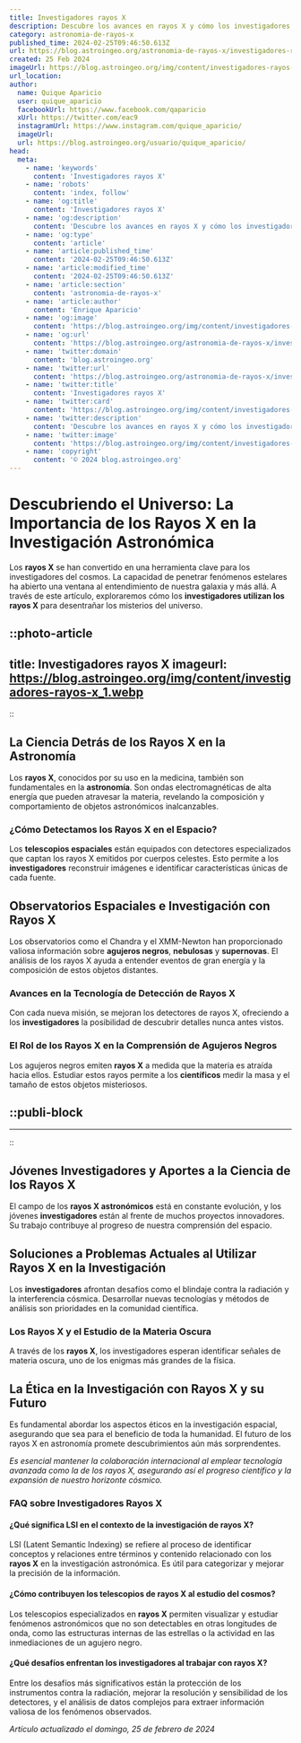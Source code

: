 ```yaml
---
title: Investigadores rayos X
description: Descubre los avances en rayos X y cómo los investigadores están revolucionando el diagnóstico y el estudio de materiales.
category: astronomia-de-rayos-x
published_time: 2024-02-25T09:46:50.613Z
url: https://blog.astroingeo.org/astronomia-de-rayos-x/investigadores-rayos-x
created: 25 Feb 2024
imageUrl: https://blog.astroingeo.org/img/content/investigadores-rayos-x_1.webp
url_location:
author:
  name: Quique Aparicio
  user: quique_aparicio
  facebookUrl: https://www.facebook.com/qaparicio
  xUrl: https://twitter.com/eac9
  instagramUrl: https://www.instagram.com/quique_aparicio/
  imageUrl: 
  url: https://blog.astroingeo.org/usuario/quique_aparicio/
head:
  meta:
    - name: 'keywords'
      content: 'Investigadores rayos X'
    - name: 'robots'
      content: 'index, follow'
    - name: 'og:title'
      content: 'Investigadores rayos X'
    - name: 'og:description'
      content: 'Descubre los avances en rayos X y cómo los investigadores están revolucionando el diagnóstico y el estudio de materiales.'
    - name: 'og:type'
      content: 'article'
    - name: 'article:published_time'
      content: '2024-02-25T09:46:50.613Z'
    - name: 'article:modified_time'
      content: '2024-02-25T09:46:50.613Z'
    - name: 'article:section'
      content: 'astronomia-de-rayos-x'
    - name: 'article:author'
      content: 'Enrique Aparicio'
    - name: 'og:image'
      content: 'https://blog.astroingeo.org/img/content/investigadores-rayos-x_1.webp'
    - name: 'og:url'
      content: 'https://blog.astroingeo.org/astronomia-de-rayos-x/investigadores-rayos-x'
    - name: 'twitter:domain'
      content: 'blog.astroingeo.org'
    - name: 'twitter:url'
      content: 'https://blog.astroingeo.org/astronomia-de-rayos-x/investigadores-rayos-x'
    - name: 'twitter:title'
      content: 'Investigadores rayos X'
    - name: 'twitter:card'
      content: 'https://blog.astroingeo.org/img/content/investigadores-rayos-x_1.webp'
    - name: 'twitter:description'
      content: 'Descubre los avances en rayos X y cómo los investigadores están revolucionando el diagnóstico y el estudio de materiales.'
    - name: 'twitter:image'
      content: 'https://blog.astroingeo.org/img/content/investigadores-rayos-x_1.webp'
    - name: 'copyright'
      content: '© 2024 blog.astroingeo.org'
---
```

# Descubriendo el Universo: La Importancia de los Rayos X en la Investigación Astronómica

Los **rayos X** se han convertido en una herramienta clave para los investigadores del cosmos. La capacidad de penetrar fenómenos estelares ha abierto una ventana al entendimiento de nuestra galaxia y más allá. A través de este artículo, exploraremos cómo los **investigadores utilizan los rayos X** para desentrañar los misterios del universo.


::photo-article
---
title: Investigadores rayos X
imageurl: https://blog.astroingeo.org/img/content/investigadores-rayos-x_1.webp
---
::


## La Ciencia Detrás de los Rayos X en la Astronomía
Los **rayos X**, conocidos por su uso en la medicina, también son fundamentales en la **astronomía**. Son ondas electromagnéticas de alta energía que pueden atravesar la materia, revelando la composición y comportamiento de objetos astronómicos inalcanzables.

### ¿Cómo Detectamos los Rayos X en el Espacio?
Los **telescopios espaciales** están equipados con detectores especializados que captan los rayos X emitidos por cuerpos celestes. Esto permite a los **investigadores** reconstruir imágenes e identificar características únicas de cada fuente.

## Observatorios Espaciales e Investigación con Rayos X
Los observatorios como el Chandra y el XMM-Newton han proporcionado valiosa información sobre **agujeros negros**, **nebulosas** y **supernovas**. El análisis de los rayos X ayuda a entender eventos de gran energía y la composición de estos objetos distantes.

### Avances en la Tecnología de Detección de Rayos X
Con cada nueva misión, se mejoran los detectores de rayos X, ofreciendo a los **investigadores** la posibilidad de descubrir detalles nunca antes vistos.

### El Rol de los Rayos X en la Comprensión de Agujeros Negros
Los agujeros negros emiten **rayos X** a medida que la materia es atraída hacia ellos. Estudiar estos rayos permite a los **científicos** medir la masa y el tamaño de estos objetos misteriosos.


  ::publi-block
  ---
  ---
  ::
  
  
## Jóvenes Investigadores y Aportes a la Ciencia de los Rayos X
El campo de los **rayos X astronómicos** está en constante evolución, y los jóvenes **investigadores** están al frente de muchos proyectos innovadores. Su trabajo contribuye al progreso de nuestra comprensión del espacio.

## Soluciones a Problemas Actuales al Utilizar Rayos X en la Investigación
Los **investigadores** afrontan desafíos como el blindaje contra la radiación y la interferencia cósmica. Desarrollar nuevas tecnologías y métodos de análisis son prioridades en la comunidad científica.

### Los Rayos X y el Estudio de la Materia Oscura
A través de los **rayos X**, los investigadores esperan identificar señales de materia oscura, uno de los enigmas más grandes de la física.

## La Ética en la Investigación con Rayos X y su Futuro
Es fundamental abordar los aspectos éticos en la investigación espacial, asegurando que sea para el beneficio de toda la humanidad. El futuro de los rayos X en astronomía promete descubrimientos aún más sorprendentes.

*Es esencial mantener la colaboración internacional al emplear tecnología avanzada como la de los rayos X, asegurando así el progreso científico y la expansión de nuestro horizonte cósmico.*

### FAQ sobre Investigadores Rayos X

#### ¿Qué significa LSI en el contexto de la investigación de rayos X?
LSI (Latent Semantic Indexing) se refiere al proceso de identificar conceptos y relaciones entre términos y contenido relacionado con los **rayos X** en la investigación astronómica. Es útil para categorizar y mejorar la precisión de la información.

#### ¿Cómo contribuyen los telescopios de rayos X al estudio del cosmos?
Los telescopios especializados en **rayos X** permiten visualizar y estudiar fenómenos astronómicos que no son detectables en otras longitudes de onda, como las estructuras internas de las estrellas o la actividad en las inmediaciones de un agujero negro.

#### ¿Qué desafíos enfrentan los investigadores al trabajar con rayos X?
Entre los desafíos más significativos están la protección de los instrumentos contra la radiación, mejorar la resolución y sensibilidad de los detectores, y el análisis de datos complejos para extraer información valiosa de los fenómenos observados.

_Artículo actualizado el domingo, 25 de febrero de 2024_